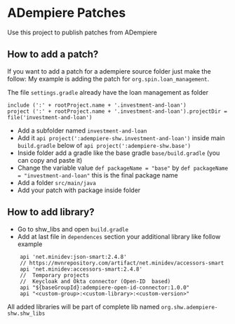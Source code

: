 # ADempiere Patches
Use this project to publish patches from ADempiere

## How to add a patch?
If you want to add a patch for a adempiere source folder just make the follow:
My example is adding the patch for `org.spin.loan_management`.

The file `settings.gradle` already have the loan management as folder
```
include (':' + rootProject.name + '.investment-and-loan')
project (':' + rootProject.name + '.investment-and-loan').projectDir = file('investment-and-loan')
```

- Add a subfolder named `investment-and-loan`
- Add it `api project(':adempiere-shw.investment-and-loan')` inside main `build.gradle` below of `api project(':adempiere-shw.base')`
- Inside folder add a gradle like the base gradle `base/build.gradle` (you can copy and paste it)
- Change the variable value `def packageName = "base"` by `def packageName = "investment-and-loan"` this is the final package name
- Add a folder `src/main/java`
- Add your patch with package inside folder


## How to add library?

- Go to shw_libs and open `build.gradle`
- Add at last file in `dependences` section your additional library like follow example
```Gradle
	api 'net.minidev:json-smart:2.4.8'
	// https://mvnrepository.com/artifact/net.minidev/accessors-smart
	api 'net.minidev:accessors-smart:2.4.8'
	//	Temporary projects
	//	Keycloak and Okta connector (Open-ID  based)
	api "${baseGroupId}:adempiere-open-id-connector:1.0.0"
    api "<custom-group>:<custom-library>:<custom-version>"
```

All added libraries will be part of complete lib named `org.shw.adempiere-shw.shw_libs`